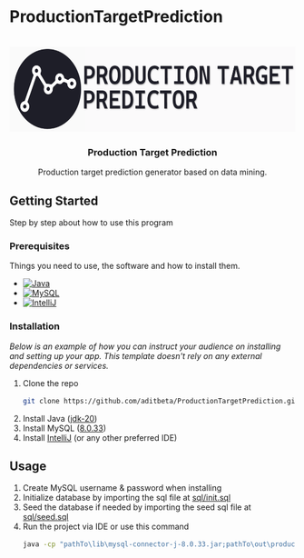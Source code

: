 # ProductionTargetPrediction

<!-- PROJECT LOGO -->
<br />
<div align="center">
  <a href="https://github.com/othneildrew/Best-README-Template">
    <img src="src/view/icon/logo.png" alt="Logo" width="650" height="150">
  </a>
  <h3 align="center">Production Target Prediction</h3>
  <p align="center">
    Production target prediction generator based on data mining.
  </p>
</div>



<!-- GETTING STARTED -->
## Getting Started

Step by step about how to use this program

### Prerequisites

Things you need to use, the software and how to install them.
* [![Java][Java-img]][Java-url]
* [![MySQL][MySQL-img]][MySQL-url]
* [![IntelliJ][IntelliJ-img]][IntelliJ-url]

### Installation

_Below is an example of how you can instruct your audience on installing and setting up your app. This template doesn't rely on any external dependencies or services._

1. Clone the repo
   ```sh
   git clone https://github.com/aditbeta/ProductionTargetPrediction.git
   ```
2. Install Java ([jdk-20](https://www.oracle.com/java/technologies/downloads/#jdk20-windows))
3. Install MySQL ([8.0.33](https://dev.mysql.com/downloads/windows/installer/8.0.html))
4. Install [IntelliJ](https://www.jetbrains.com/idea/download) (or any other preferred IDE)



<!-- USAGE EXAMPLES -->
## Usage

1. Create MySQL username & password when installing
2. Initialize database by importing the sql file at [sql/init.sql](https://github.com/aditbeta/ProductionTargetPrediction/blob/master/src/sql/init.sql)
3. Seed the database if needed by importing the seed sql file at [sql/seed.sql](https://github.com/aditbeta/ProductionTargetPrediction/blob/master/src/sql/seed.sql)
4. Run the project via IDE or use this command
   ```sh
   java -cp "pathTo\lib\mysql-connector-j-8.0.33.jar;pathTo\out\production\ProductionTargetPrediction" Main
   ```



<!-- MARKDOWN LINKS & IMAGES -->
<!-- https://www.markdownguide.org/basic-syntax/#reference-style-links -->
[product-screenshot]: images/screenshot.png
[Java-img]: https://cdn.icon-icons.com/icons2/2530/PNG/512/java_button_icon_151928.png
[Java-url]: https://www.oracle.com/java/technologies/downloads/#jdk20-windows
[MySQL-img]: https://cdn.icon-icons.com/icons2/2699/PNG/512/mysql_official_logo_icon_169938.png
[MySQL-url]: https://dev.mysql.com/downloads/windows/installer/8.0.html
[IntelliJ-img]: https://upload.wikimedia.org/wikipedia/commons/thumb/9/9c/IntelliJ_IDEA_Icon.svg/512px-IntelliJ_IDEA_Icon.svg.png?20200803071016
[IntelliJ-url]: https://www.jetbrains.com/idea/download
